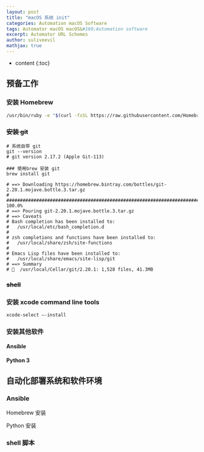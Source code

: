 ```yaml
---
layout: post
title: "macOS 系统 init"
categories: Automation macOS Software
tags: Automator macOS macOS&#160;Automation software
excerpt: Automator URL Schemes
author: suliveevil
mathjax: true
---
```


* content
{:toc}

## 预备工作

### 安装 Homebrew

```bash
/usr/bin/ruby -e "$(curl -fsSL https://raw.githubusercontent.com/Homebrew/install/master/install)"
```

### ~~安装 git~~

```shell
# 系统自带 git
git --version
# git version 2.17.2 (Apple Git-113)

### 使用brew 安装 git
brew install git

# ==> Downloading https://homebrew.bintray.com/bottles/git-2.20.1.mojave.bottle.3.tar.gz
# ######################################################################## 100.0%
# ==> Pouring git-2.20.1.mojave.bottle.3.tar.gz
# ==> Caveats
# Bash completion has been installed to:
#   /usr/local/etc/bash_completion.d
#
# zsh completions and functions have been installed to:
#   /usr/local/share/zsh/site-functions
# 
# Emacs Lisp files have been installed to:
#   /usr/local/share/emacs/site-lisp/git
# ==> Summary
# 🍺  /usr/local/Cellar/git/2.20.1: 1,528 files, 41.3MB
```


### ~~shell~~


### 安装 xcode command line tools

```bash
xcode-select —-install
```

### 安装其他软件

#### Ansible

#### Python 3


## 自动化部署系统和软件环境

### Ansible

Homebrew 安装

Python 安装

### shell 脚本

